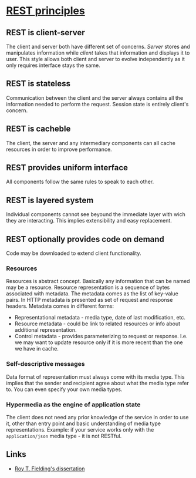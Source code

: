 # [REST principles](https://ninenines.eu/docs/en/cowboy/2.0/guide/rest_principles/)

## REST is client-server

The client and server both have different set of concerns. *Server* stores and manipulates information while *client* takes that information and displays it to user. This style allows both client and server to evolve independently as it only requires interface stays the same.

## REST is stateless

Communication between the client and the server always contains all the information needed to perform the request. Session state is entirely client's concern.

## REST is cacheble

The client, the server and any intermediary components can all cache resources in order to improve performance.

## REST provides uniform interface

All components follow the same rules to speak to each other.

## REST is layered system

Individual components cannot see beyound the immediate layer with wich they are interacting. This implies extensibility and easy replacement.

## REST optionally provides code on demand

Code may be downloaded to extend client functionality.

### Resources

Resources is abstract concept. Basically any information that can be named may be a resource. Resource representation is a sequence of bytes associated with metadata. The metadata comes as the list of key-value pairs. In HTTP metadata is presented as set of request and response headers. Metadata comes in different forms: 

* Representational metadata - media type, date of last modification, etc.
* Resource metadata - could be link to related resources or info about additional representation.
* Control metadata - provides parameterizing to request or response. I.e. we may want to update resource only if it is more recent than the one we have in cache.

### Self-descriptive messages

Data format of representation must always come with its media type. This implies that the sender and recipient agree about what the media type refer to. You can even specify your own media types.

### Hypermedia as the engine of application state

The client does not need any prior knowledge of the service in order to use it, other than entry point and basic understanding of media type representations. Example: if your service works only with the `application/json` media type - it is not RESTful.

## Links

* [Roy T. Fielding's dissertation](https://www.ics.uci.edu/~fielding/pubs/dissertation/top.htm)